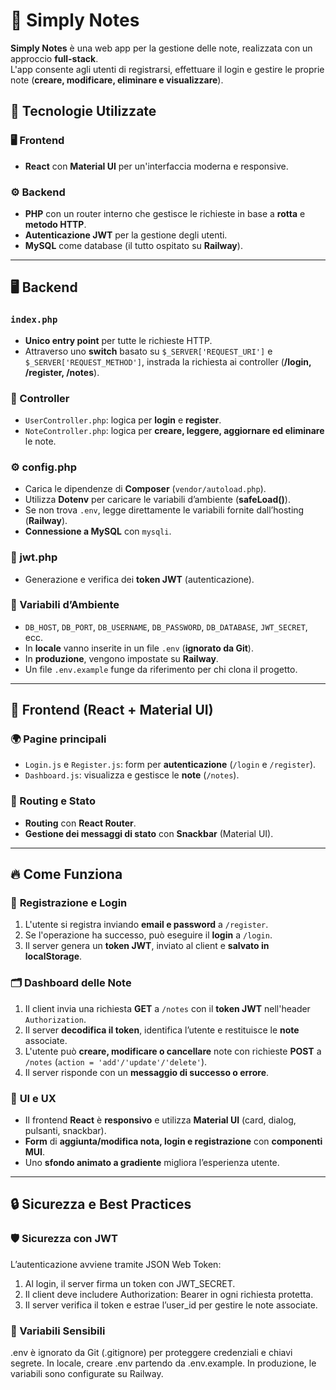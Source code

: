 # 📒 Simply Notes

**Simply Notes** è una web app per la gestione delle note, realizzata con un approccio **full-stack**.  
L'app consente agli utenti di registrarsi, effettuare il login e gestire le proprie note (**creare, modificare, eliminare e visualizzare**).

## 🚀 Tecnologie Utilizzate

### 🖥️ **Frontend**
- **React** con **Material UI** per un'interfaccia moderna e responsive.

### ⚙️ **Backend**
- **PHP** con un router interno che gestisce le richieste in base a **rotta** e **metodo HTTP**.
- **Autenticazione JWT** per la gestione degli utenti.
- **MySQL** come database (il tutto ospitato su **Railway**).

---

## 🖥️ Backend

### `index.php`
- **Unico entry point** per tutte le richieste HTTP.
- Attraverso uno **switch** basato su `$_SERVER['REQUEST_URI']` e `$_SERVER['REQUEST_METHOD']`, instrada la richiesta ai controller (**/login, /register, /notes**).

### **📝 Controller**
- `UserController.php`: logica per **login** e **register**.
- `NoteController.php`: logica per **creare, leggere, aggiornare ed eliminare** le note.

### **⚙️ config.php**
- Carica le dipendenze di **Composer** (`vendor/autoload.php`).
- Utilizza **Dotenv** per caricare le variabili d’ambiente (**safeLoad()**).
- Se non trova `.env`, legge direttamente le variabili fornite dall’hosting (**Railway**).
- **Connessione a MySQL** con `mysqli`.

### **🔑 jwt.php**
- Generazione e verifica dei **token JWT** (autenticazione).

### **📌 Variabili d’Ambiente**
- `DB_HOST`, `DB_PORT`, `DB_USERNAME`, `DB_PASSWORD`, `DB_DATABASE`, `JWT_SECRET`, ecc.
- In **locale** vanno inserite in un file `.env` (**ignorato da Git**).
- In **produzione**, vengono impostate su **Railway**.
- Un file `.env.example` funge da riferimento per chi clona il progetto.

---

## 🎨 Frontend (React + Material UI)

### **🌍 Pagine principali**
- `Login.js` e `Register.js`: form per **autenticazione** (`/login` e `/register`).
- `Dashboard.js`: visualizza e gestisce le **note** (`/notes`).

### **🔄 Routing e Stato**
- **Routing** con **React Router**.
- **Gestione dei messaggi di stato** con **Snackbar** (Material UI).

---

## 🔥 Come Funziona

### 🔐 **Registrazione e Login**
1. L'utente si registra inviando **email e password** a `/register`.
2. Se l'operazione ha successo, può eseguire il **login** a `/login`.
3. Il server genera un **token JWT**, inviato al client e **salvato in localStorage**.

### 🗂️ **Dashboard delle Note**
1. Il client invia una richiesta **GET** a `/notes` con il **token JWT** nell'header `Authorization`.
2. Il server **decodifica il token**, identifica l’utente e restituisce le **note** associate.
3. L'utente può **creare, modificare o cancellare** note con richieste **POST** a `/notes` (`action = 'add'/'update'/'delete'`).
4. Il server risponde con un **messaggio di successo o errore**.

### 🎨 **UI e UX**
- Il frontend **React** è **responsivo** e utilizza **Material UI** (card, dialog, pulsanti, snackbar).
- **Form** di **aggiunta/modifica nota, login e registrazione** con **componenti MUI**.
- Uno **sfondo animato a gradiente** migliora l’esperienza utente.

---

##  🔒 Sicurezza e Best Practices
### 🛡️ Sicurezza con JWT
L’autenticazione avviene tramite JSON Web Token:
1. Al login, il server firma un token con JWT_SECRET.
2. Il client deve includere Authorization: Bearer <token> in ogni richiesta protetta.
3. Il server verifica il token e estrae l’user_id per gestire le note associate.

### 🔑 Variabili Sensibili
.env è ignorato da Git (.gitignore) per proteggere credenziali e chiavi segrete.
In locale, creare .env partendo da .env.example.
In produzione, le variabili sono configurate su Railway.
